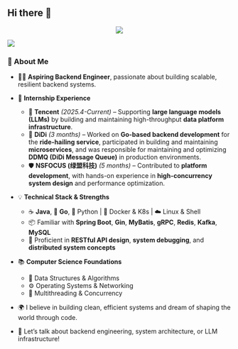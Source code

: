 ## Hi there 👋
<p align="center">
  <img src="https://readme-typing-svg.demolab.com?font=Fira+Code&weight=500&size=22&pause=1000&color=1ABC9C&center=true&vCenter=true&width=435&lines=I'm+fzr365+%F0%9F%91%8B;Backend+Engineer+in+progress...;Welcome+to+my+GitHub!+%F0%9F%92%BB" />
</p>

[![](https://img.shields.io/endpoint?url=https://awards.antv.vision/fzr365-g2-contributor.json)](https://github.com/antvis/g2)
### 🚀 About Me

* 🧑‍💻 **Aspiring Backend Engineer**, passionate about building scalable, resilient backend systems.
* 💼 **Internship Experience**

  * 📍 **Tencent** *(2025.4-Current)* – Supporting **large language models (LLMs)** by building and maintaining high-throughput **data platform infrastructure**.
  * 🚖 **DiDi** *(3 months)* – Worked on **Go-based backend development** for the **ride-hailing service**, participated in building and maintaining **microservices**, and was responsible for maintaining and optimizing **DDMQ (DiDi Message Queue)** in production environments.
  * 🛡️ **NSFOCUS (绿盟科技)** *(5 months)* – Contributed to **platform development**, with hands-on experience in **high-concurrency system design** and performance optimization.
 
    
* 💡 **Technical Stack & Strengths**

  * ☕ **Java**, 🐹 **Go**, 🐍 Python | 🐳 Docker & K8s | ☁️ Linux & Shell
  * 📦 Familiar with **Spring Boot**, **Gin**, **MyBatis**, **gRPC**, **Redis**, **Kafka**, **MySQL**
  * 🔬 Proficient in **RESTful API design**, **system debugging**, and **distributed system concepts**
* 📚 **Computer Science Foundations**

  * 🔢 Data Structures & Algorithms
  * ⚙️ Operating Systems & Networking
  * 🧵 Multithreading & Concurrency
* 🌍 I believe in building clean, efficient systems and dream of shaping the world through code.
* 💬 Let’s talk about backend engineering, system architecture, or LLM infrastructure!



